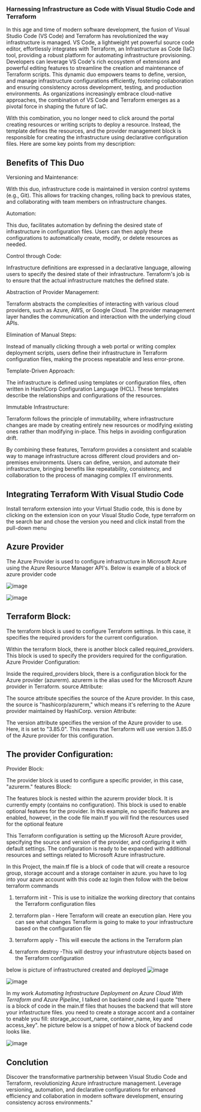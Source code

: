 ### Harnessing Infrastructure as Code with Visual Studio Code and Terraform

In this age and time of modern software development, the fusion of Visual Studio Code (VS Code) and Terraform has revolutionized the way infrastructure is managed. VS Code, a lightweight yet powerful source code editor,  effortlessly  integrates with Terraform, an Infrastructure as Code (IaC) tool, providing a robust platform for automating infrastructure provisioning. Developers can leverage VS Code's rich ecosystem of extensions and powerful editing features to streamline the creation and maintenance of Terraform scripts. This dynamic duo empowers teams to define, version, and manage infrastructure configurations efficiently, fostering collaboration and ensuring consistency across development, testing, and production environments. As organizations increasingly embrace cloud-native approaches, the combination of VS Code and Terraform emerges as a pivotal force in shaping the future of IaC.

With this combination, you no longer need to click around the portal creating resources or writing scripts to deploy a resource. Instead, the template defines the resources, and the provider management block is responsible for creating the infrastructure using declarative configuration files. Here are some key points from my description:

## Benefits of This Duo

Versioning and Maintenance: 

With this duo, infrastructure code is maintained in version control systems (e.g., Git). This allows for tracking changes, rolling back to previous states, and collaborating with team members on infrastructure changes.

Automation:

This duo, facilitates automation by defining the desired state of infrastructure in configuration files. Users can then apply these configurations to automatically create, modify, or delete resources as needed.

Control through Code: 

Infrastructure definitions are expressed in a declarative language, allowing users to specify the desired state of their infrastructure. Terraform's job is to ensure that the actual infrastructure matches the defined state.

Abstraction of Provider Management: 

Terraform abstracts the complexities of interacting with various cloud providers, such as Azure, AWS, or Google Cloud. The provider management layer handles the communication and interaction with the underlying cloud APIs.

Elimination of Manual Steps:

Instead of manually clicking through a web portal or writing complex deployment scripts, users define their infrastructure in Terraform configuration files, making the process repeatable and less error-prone.

Template-Driven Approach: 

The infrastructure is defined using templates or configuration files, often written in HashiCorp Configuration Language (HCL). These templates describe the relationships and configurations of the resources.

Immutable Infrastructure: 

Terraform follows the principle of immutability, where infrastructure changes are made by creating entirely new resources or modifying existing ones rather than modifying in-place. This helps in avoiding configuration drift.

By combining these features, Terraform provides a consistent and scalable way to manage infrastructure across different cloud providers and on-premises environments. Users can define, version, and automate their infrastructure, bringing benefits like repeatability, consistency, and collaboration to the process of managing complex IT environments.

## Integrating Terraform With Visual Studio Code
Install terraform extension into your Virtual Studio code, this is done by clicking on the extension icon on your Visual Studio Code, type terraform on the search bar and chose the version you need and click install from the pull-down menu

## Azure Provider

The Azure Provider is used to configure infrastructure in Microsoft Azure using the Azure Resource Manager API's. Below is example of a block of azure provider code

![image](https://github.com/akpatiudo/infrastructure/assets/118566096/2975b2db-468d-432a-ac97-172d7a81e69f)

![image](https://github.com/akpatiudo/infrastructure/assets/118566096/e7165e36-d962-4acc-8aec-3f9b788c680e)

## Terraform Block:

The terraform block is used to configure Terraform settings. In this case, it specifies the required providers for the current configuration.

Within the terraform block, there is another block called required_providers. This block is used to specify the providers required for the configuration.
Azure Provider Configuration:

Inside the required_providers block, there is a configuration block for the Azure provider (azurerm).
azurerm is the alias used for the Microsoft Azure provider in Terraform.
source Attribute:

The source attribute specifies the source of the Azure provider. In this case, the source is "hashicorp/azurerm," which means it's referring to the Azure provider maintained by HashiCorp.
version Attribute:

The version attribute specifies the version of the Azure provider to use. Here, it is set to "3.85.0". This means that Terraform will use version 3.85.0 of the Azure provider for this configuration.

## The provider Configuration:

Provider Block:

The provider block is used to configure a specific provider, in this case, "azurerm."
features Block:

The features block is nested within the azurerm provider block. It is currently empty (contains no configuration). This block is used to enable optional features for the provider. In this example, no specific features are enabled, however, in the code file main.tf you will find the resources used for the optional feature

This Terraform configuration is setting up the Microsoft Azure provider, specifying the source and version of the provider, and configuring it with default settings. The configuration is ready to be expanded with additional resources and settings related to Microsoft Azure infrastructure.

In this Project, the  main.tf file is a block of code that will create a resource group, storage account and a storage container in azure. you have to log into your azure account with  this code az login then follow with the below terraform commands


1)  terraform init - This is use to initialize the working directory that contains the Terraform configuration files
   
2)  terraform plan - Here Terraform will create an execution plan. Here you can see what changes Terraform is going to make to your infrastructure based on the configuration file

3) terraform apply - This will execute the actions in the Terraform plan

4) terraform destroy -This will destroy your infrastruture objects based on the Terraform configuration

below is picture of infrastructured created and deployed
![image](https://github.com/akpatiudo/infrastructure/assets/118566096/c250e153-2290-4be5-8ddc-5b73baab6189)

![image](https://github.com/akpatiudo/infrastructure/assets/118566096/927108b6-86d1-481e-965d-f054f90dfe3c)

In my work *Automating Infrastructure Deployment on Azure Cloud With Terraform and Azure Pipeline*, I talked on backend code and I quote "there is a block of code in the main.tf files that houses the backend that will store your infastructure files. you need to create a storage accont and a container to enable you fill: storage_account_name, container_name, key and access_key". he picture below is a snippet of how a block of backend code looks like.

![image](https://github.com/akpatiudo/infrastructure/assets/118566096/3d8b2b2c-0b26-42df-ad50-51195f6f8b51)

## Conclution

Discover the transformative partnership between Visual Studio Code and Terraform, revolutionizing Azure infrastructure management. Leverage versioning, automation, and declarative configurations for enhanced efficiency and collaboration in modern software development, ensuring consistency across environments."

















